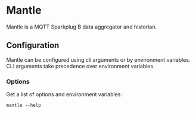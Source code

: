 # Mantle

Mantle is a MQTT Sparkplug B data aggregator and historian.

## Configuration

Mantle can be configured using cli arguments or by environment variables. CLI
arguments take precedence over environment variables.

### Options

Get a list of options and environment variables:

```
mantle --help
```
